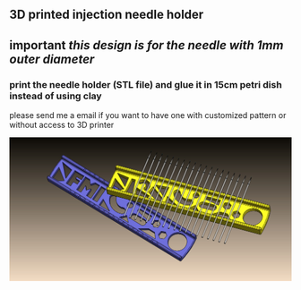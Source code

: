 ## 3D printed injection needle holder
## important *this design is for the needle with 1mm outer diameter*
### print the needle holder (STL file) and glue it in 15cm petri dish instead of using clay
please send me a email if you want to have one with customized pattern or without access to 3D printer 

![alt text](https://github.com/yanwuguo/injection_needle_holder/blob/master/needle_holder_assem2.JPG)
